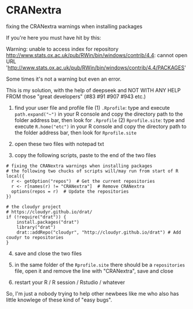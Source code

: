 # CRANextra
fixing the CRANextra warnings when installing packages


If you're here you must have hit by this:

Warning: unable to access index for repository http://www.stats.ox.ac.uk/pub/RWin/bin/windows/contrib/4.4:
  cannot open URL 'http://www.stats.ox.ac.uk/pub/RWin/bin/windows/contrib/4.4/PACKAGES'

Some times it's not a warning but even an error.

This is my solution, with the help of deepseek and NOT WITH ANY HELP FROM those "great developers" (#83 #91 #907 #943 etc.)

1. find your user file and profile file
   (1) `.Rprofile`: type and execute `path.expand("~")` in your R console and copy the directory path to the folder address bar, then look for `.Rprofile`
   (2) `Rprofile.site`: type and execute `R.home("etc")` in your R console and copy the directory path to the folder address bar, then look for `Rprofile.site`

2. open these two files with notepad txt

3. copy the following scripts, paste to the end of the two files

```
# fixing the CRANextra warnings when installing packages
# the following two chucks of scripts will/may run from start of R
local({
  r <- getOption("repos")  # Get the current repositories
  r <- r[names(r) != "CRANextra"]  # Remove CRANextra
  options(repos = r)  # Update the repositories
})

# the cloudyr project
# https://cloudyr.github.io/drat/
if (!require("drat")) {
    install.packages("drat")
    library("drat")
    drat::addRepo("cloudyr", "http://cloudyr.github.io/drat") # Add coudyr to repositories
}
```

4. save and close the two files

5. in the same folder of the `Rprofile.site` there should be a `repositories` file, open it and remove the line with "CRANextra", save and close

6. restart your R / R session / Rstudio / whatever


So, I'm just a nobody trying to help other newbees like me who also has little knowlege of these kind of "easy bugs".
